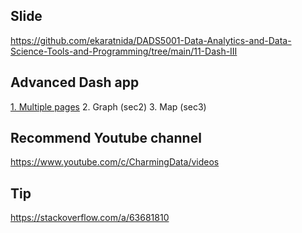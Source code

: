 ## Slide
https://github.com/ekaratnida/DADS5001-Data-Analytics-and-Data-Science-Tools-and-Programming/tree/main/11-Dash-III

## Advanced Dash app
[1. Multiple pages](https://github.com/NattachaiJairak/DADS5001_AFTER_MIDTERM/tree/main/DADS5001_2024-04-06/sec1)
2. Graph (sec2)
3. Map (sec3)

## Recommend Youtube channel
https://www.youtube.com/c/CharmingData/videos

## Tip
https://stackoverflow.com/a/63681810
